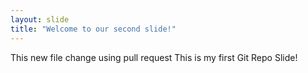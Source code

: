```yaml
---
layout: slide
title: "Welcome to our second slide!"
---
```

This new file change using pull request 
This is my first Git Repo Slide!
